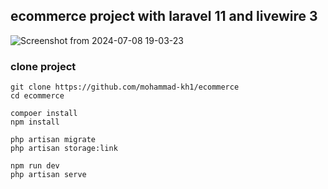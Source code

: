 ## ecommerce project with laravel 11 and livewire 3

![Screenshot from 2024-07-08 19-03-23](https://github.com/mohammad-kh1/ecommerce/assets/50076458/92185b18-5790-4d8f-9e97-f66dd02978dd)

### clone project 
```shell
git clone https://github.com/mohammad-kh1/ecommerce
cd ecommerce
```
```shell
compoer install
npm install

php artisan migrate
php artisan storage:link

npm run dev
php artisan serve
```
